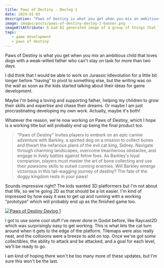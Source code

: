 ```yaml
---
title: Paws of Destiny - Devlog 1
date: 2024-01-03
description: "Paws of Destiny is what you get when you mix an ambitious child that loves dogs with a weak-willed father who can't stay on task for more than two days."
image: images/posts/paws-of-destiny-devlog-1-banner.png
imageAltAttribute: A bad AI generated image of a group of things that look vaguely like dogs frolicking in the forest.
tags:
   - game development
   - paws of destiny
---
```


Paws of Destiny is what you get when you mix an ambitious child that loves dogs with a weak-willed father who can't stay on task for more than two days. 

I did think that I would be able to work on Jurassic Idlevolution for a little bit longer before "having" to pivot to something else, but the writing was on the wall as soon as the kids started talking about their ideas for game development. 

Maybe I'm being a loving and supporting father, helping my children to grow their skills and expertise and chase their dreams. Or maybe I am just procrastinating developing my own work. Actually, maybe it's both! 

Whatever the reason, we're now working on Paws of Destiny, which I hope is a working title but will probably end up being the final product too. 

> "Paws of Destiny" invites players to em*bark* on an epic canine adventure with Barkley, a spirited dog on a mission to collect bones and thwart the nefarious plans of the evil cat king, Sidney. Navigate through charming landscapes, overcome treacherous obstacles, and engage in lively battles against feline foes. As Barkley's loyal companion, players must master the art of bone collecting and use their *pawsome* skills to outwit cunning enemies. Will Barkley emerge victorious in this tail-wagging journey of destiny? The fate of the doggy kingdom rests in your paws!

Sounds impressive right? The kids wanted 3D platformers but I'm not about that life, so we're going 2D as that should be a lot easier. I'm kind of impressed by how easy it was to get up and running with a working "prototype" which will probably end up as the finished game too. 

[![Paws of Destiny Devlog 1](/images/posts/paws-of-destiny-devlog-1.gif 'Paws of Destiny Devlog 1')](/images/posts/paws-of-destiny-devlog-1.gif)

I got to use some cool stuff I've never done in Godot before, like Raycast2D which was surprisingly easy to get working. This is what lets the cat turn around when it gets to the edge of the platform. Tilemaps were also really neat, and the collisions were a breeze to add on top. Once we've got some collectibles, the ability to attack and be attacked, and a goal for each level, we'll be ready to go. 

I am kind of hoping there won't be too many more of these updates, but I'm sure this won't be the last. 
